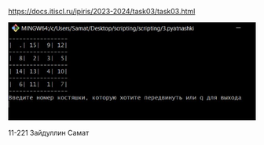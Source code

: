 https://docs.itiscl.ru/ipiris/2023-2024/task03/task03.html

![результат](screenshot.jpg)


11-221 Зайдуллин Самат
